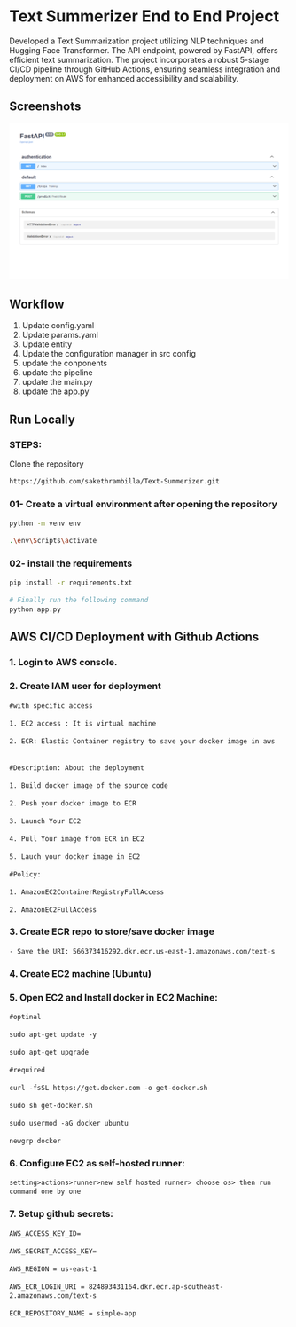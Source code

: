 
# Text Summerizer End to End Project

Developed a Text Summarization project utilizing NLP techniques and Hugging Face Transformer. The API endpoint, powered by FastAPI, offers efficient text summarization. The project incorporates a robust 5-stage CI/CD pipeline through GitHub Actions, ensuring seamless integration and deployment on AWS for enhanced accessibility and scalability.



## Screenshots

<img src='SampleImage.png' alt='Sample Image'/>

## Workflow

1. Update config.yaml
2. Update params.yaml
3. Update entity
4. Update the configuration manager in src config
5. update the conponents
6. update the pipeline
7. update the main.py
8. update the app.py


## Run Locally


### STEPS:

Clone the repository

```bash
https://github.com/sakethrambilla/Text-Summerizer.git
```

### 01- Create a virtual environment after opening the repository

```bash
python -m venv env
```

```bash
.\env\Scripts\activate
```

### 02- install the requirements

```bash
pip install -r requirements.txt
```

```bash
# Finally run the following command
python app.py
```


## AWS CI/CD Deployment with Github Actions

### 1. Login to AWS console.

### 2. Create IAM user for deployment

    #with specific access

    1. EC2 access : It is virtual machine

    2. ECR: Elastic Container registry to save your docker image in aws


    #Description: About the deployment

    1. Build docker image of the source code

    2. Push your docker image to ECR

    3. Launch Your EC2

    4. Pull Your image from ECR in EC2

    5. Lauch your docker image in EC2

    #Policy:

    1. AmazonEC2ContainerRegistryFullAccess

    2. AmazonEC2FullAccess

### 3. Create ECR repo to store/save docker image

    - Save the URI: 566373416292.dkr.ecr.us-east-1.amazonaws.com/text-s

### 4. Create EC2 machine (Ubuntu)

### 5. Open EC2 and Install docker in EC2 Machine:

    #optinal

    sudo apt-get update -y

    sudo apt-get upgrade

    #required

    curl -fsSL https://get.docker.com -o get-docker.sh

    sudo sh get-docker.sh

    sudo usermod -aG docker ubuntu

    newgrp docker

### 6. Configure EC2 as self-hosted runner:

    setting>actions>runner>new self hosted runner> choose os> then run command one by one

### 7. Setup github secrets:

    AWS_ACCESS_KEY_ID=

    AWS_SECRET_ACCESS_KEY=

    AWS_REGION = us-east-1

    AWS_ECR_LOGIN_URI = 824893431164.dkr.ecr.ap-southeast-2.amazonaws.com/text-s

    ECR_REPOSITORY_NAME = simple-app
